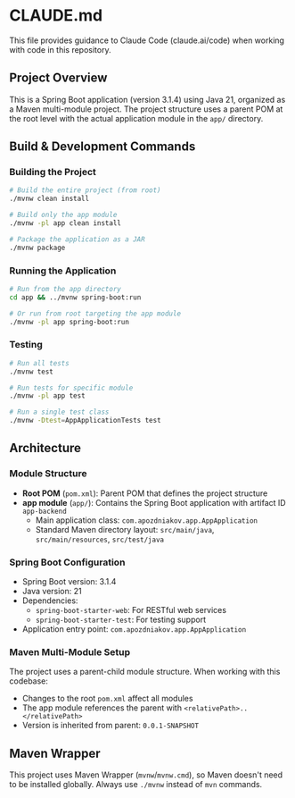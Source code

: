 # CLAUDE.md

This file provides guidance to Claude Code (claude.ai/code) when working with code in this repository.

## Project Overview

This is a Spring Boot application (version 3.1.4) using Java 21, organized as a Maven multi-module project. The project structure uses a parent POM at the root level with the actual application module in the `app/` directory.

## Build & Development Commands

### Building the Project
```bash
# Build the entire project (from root)
./mvnw clean install

# Build only the app module
./mvnw -pl app clean install

# Package the application as a JAR
./mvnw package
```

### Running the Application
```bash
# Run from the app directory
cd app && ../mvnw spring-boot:run

# Or run from root targeting the app module
./mvnw -pl app spring-boot:run
```

### Testing
```bash
# Run all tests
./mvnw test

# Run tests for specific module
./mvnw -pl app test

# Run a single test class
./mvnw -Dtest=AppApplicationTests test
```

## Architecture

### Module Structure
- **Root POM** (`pom.xml`): Parent POM that defines the project structure
- **app module** (`app/`): Contains the Spring Boot application with artifact ID `app-backend`
  - Main application class: `com.apozdniakov.app.AppApplication`
  - Standard Maven directory layout: `src/main/java`, `src/main/resources`, `src/test/java`

### Spring Boot Configuration
- Spring Boot version: 3.1.4
- Java version: 21
- Dependencies:
  - `spring-boot-starter-web`: For RESTful web services
  - `spring-boot-starter-test`: For testing support
- Application entry point: `com.apozdniakov.app.AppApplication`

### Maven Multi-Module Setup
The project uses a parent-child module structure. When working with this codebase:
- Changes to the root `pom.xml` affect all modules
- The app module references the parent with `<relativePath>..</relativePath>`
- Version is inherited from parent: `0.0.1-SNAPSHOT`

## Maven Wrapper
This project uses Maven Wrapper (`mvnw`/`mvnw.cmd`), so Maven doesn't need to be installed globally. Always use `./mvnw` instead of `mvn` commands.
